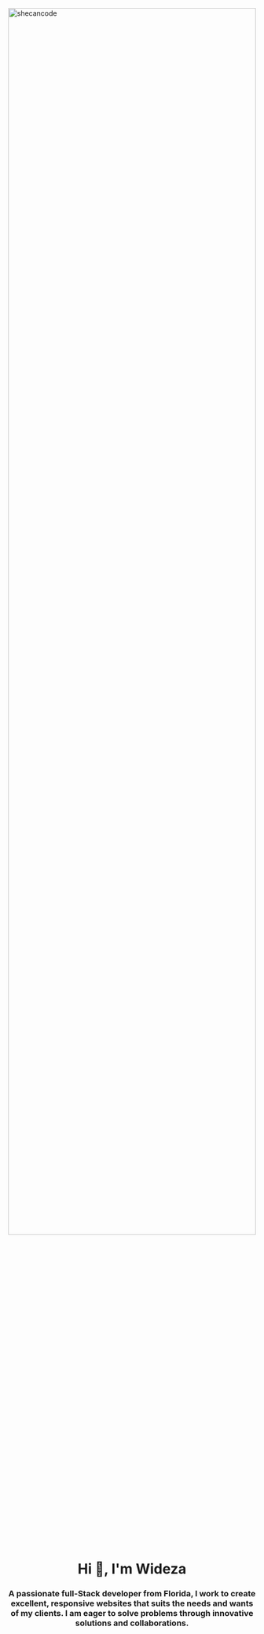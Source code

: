 <img width="100%" height="80%" alt="shecancode" src="https://user-images.githubusercontent.com/96489451/167765367-e50d5294-e39d-4895-88ee-6cd69c36a995.png">


<h1 align="center">Hi 👋, I'm Wideza</h1>
<h3 align="center">A passionate full-Stack developer from Florida, I work to create excellent, responsive websites that suits the needs and wants of my clients. I am eager to solve problems through innovative solutions and collaborations.</h3>

